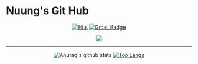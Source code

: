 # Nuung's Git Hub
<div align = "center">

[![Hits](https://hits.seeyoufarm.com/api/count/incr/badge.svg?url=https%3A%2F%2Fgithub.com%2FNuung&count_bg=%23003376&title_bg=%23555555&icon=sparkfun.svg&icon_color=%23E7E7E7&title=hits&edge_flat=false)](https://hits.seeyoufarm.com)
[![Gmail Badge](https://img.shields.io/badge/Gmail-d14836?style=flat&logo=Gmail&logoColor=white&link=mailto:snugyun01@gmail.com)](mailto:qlgks1@gmail.com)

  <img src="https://i.pinimg.com/originals/e4/26/70/e426702edf874b181aced1e2fa5c6cde.gif">
</div>
          
  ---

<div align = "center">

![Anurag's github stats](https://github-readme-stats.vercel.app/api?username=Nuung&theme=dark&show_icons=true)
[![Top Langs](https://github-readme-stats.vercel.app/api/top-langs/?username=Nuung&theme=dark&layout=compact)](https://github.com/anuraghazra/github-readme-stats)
  
  
  
</div>
